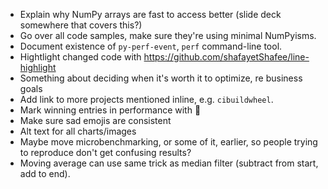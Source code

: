 * Explain why NumPy arrays are fast to access better (slide deck somewhere that covers this?)
* Go over all code samples, make sure they're using minimal NumPyisms.
* Document existence of `py-perf-event`, `perf` command-line tool.
* Hightlight changed code with https://github.com/shafayetShafee/line-highlight
* Something about deciding when it's worth it to optimize, re business goals
* Add link to more projects mentioned inline, e.g. `cibuildwheel`.
* Mark winning entries in performance with 🥇
* Make sure sad emojis are consistent
* Alt text for all charts/images
* Maybe move microbenchmarking, or some of it, earlier, so people trying to reproduce don't get confusing results?
* Moving average can use same trick as median filter (subtract from start, add to end).
